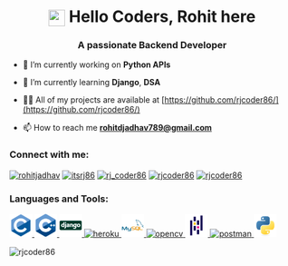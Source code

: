 <h1 align="center"><img src="https://github.com/TheDudeThatCode/TheDudeThatCode/blob/master/Assets/Hi.gif" width="29px" height=29 align=center>
 Hello Coders, Rohit here </h1>
<h3 align="center">A passionate Backend Developer</h3>

- 🔭 I’m currently working on **Python APIs**

- 🌱 I’m currently learning **Django**, **DSA**

- 👨‍💻 All of my projects are available at [https://github.com/rjcoder86/](https://github.com/rjcoder86/)

- 📫 How to reach me **rohitdjadhav789@gmail.com**

<h3 align="left">Connect with me:</h3>
<p align="left">
<a href="[https://linkedin.com/in/rohitjadhav](https://www.linkedin.com/in/rdjadhav/)" target="blank"><img align="center" src="https://raw.githubusercontent.com/rahuldkjain/github-profile-readme-generator/master/src/images/icons/Social/linked-in-alt.svg" alt="rohitjadhav" height="30" width="40" /></a>
<a href="https://instagram.com/itsrj86" target="blank"><img align="center" src="https://raw.githubusercontent.com/rahuldkjain/github-profile-readme-generator/master/src/images/icons/Social/instagram.svg" alt="itsrj86" height="30" width="40" /></a>
<a href="https://www.codechef.com/users/rj_coder86" target="blank"><img align="center" src="https://cdn.jsdelivr.net/npm/simple-icons@3.1.0/icons/codechef.svg" alt="rj_coder86" height="30" width="40" /></a>
<a href="https://www.hackerrank.com/rjcoder86" target="blank"><img align="center" src="https://raw.githubusercontent.com/rahuldkjain/github-profile-readme-generator/master/src/images/icons/Social/hackerrank.svg" alt="rjcoder86" height="30" width="40" /></a>
<a href="https://www.leetcode.com/rjcoder86" target="blank"><img align="center" src="https://raw.githubusercontent.com/rahuldkjain/github-profile-readme-generator/master/src/images/icons/Social/leet-code.svg" alt="rjcoder86" height="30" width="40" /></a>
</p>

<h3 align="left">Languages and Tools:</h3>
<p align="left"> <a href="https://www.cprogramming.com/" target="_blank" rel="noreferrer"> <img src="https://raw.githubusercontent.com/devicons/devicon/master/icons/c/c-original.svg" alt="c" width="40" height="40"/> </a> <a href="https://www.w3schools.com/cpp/" target="_blank" rel="noreferrer"> <img src="https://raw.githubusercontent.com/devicons/devicon/master/icons/cplusplus/cplusplus-original.svg" alt="cplusplus" width="40" height="40"/> </a> <a href="https://www.djangoproject.com/" target="_blank" rel="noreferrer"> <img src="https://raw.githubusercontent.com/devicons/devicon/master/icons/django/django-original.svg" alt="django" width="40" height="40"/> </a> <a href="https://heroku.com" target="_blank" rel="noreferrer"> <img src="https://www.vectorlogo.zone/logos/heroku/heroku-icon.svg" alt="heroku" width="40" height="40"/> </a> <a href="https://www.mysql.com/" target="_blank" rel="noreferrer"> <img src="https://raw.githubusercontent.com/devicons/devicon/master/icons/mysql/mysql-original-wordmark.svg" alt="mysql" width="40" height="40"/> </a> <a href="https://opencv.org/" target="_blank" rel="noreferrer"> <img src="https://www.vectorlogo.zone/logos/opencv/opencv-icon.svg" alt="opencv" width="40" height="40"/> </a> <a href="https://pandas.pydata.org/" target="_blank" rel="noreferrer"> <img src="https://raw.githubusercontent.com/devicons/devicon/2ae2a900d2f041da66e950e4d48052658d850630/icons/pandas/pandas-original.svg" alt="pandas" width="40" height="40"/> </a> <a href="https://postman.com" target="_blank" rel="noreferrer"> <img src="https://www.vectorlogo.zone/logos/getpostman/getpostman-icon.svg" alt="postman" width="40" height="40"/> </a> <a href="https://www.python.org" target="_blank" rel="noreferrer"> <img src="https://raw.githubusercontent.com/devicons/devicon/master/icons/python/python-original.svg" alt="python" width="40" height="40"/> </a> </p>

<p><img align="center" src="https://github-readme-stats.vercel.app/api/top-langs?username=rjcoder86&show_icons=true&locale=en&layout=compact" alt="rjcoder86" /></p>


<!-- [![Top Langs](https://github-readme-stats.vercel.app/api/top-langs/?username=rjcoder86&layout=compact)](https://github.com/anuraghazra/github-readme-stats) -->
